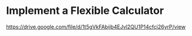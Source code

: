# Implement a Flexible Calculator

https://drive.google.com/file/d/1t5gVkFAbijb4EJvl2QU1P14cfcj26yrP/view

